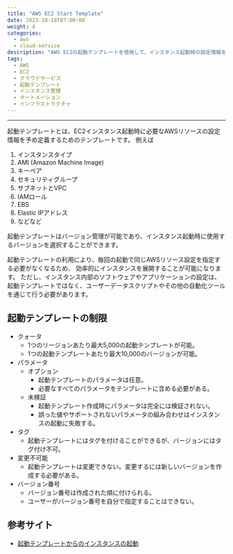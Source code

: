 ```yaml
---
title: "AWS EC2 Start Template"
date: 2023-10-18T07:00:00
weight: 4
categories:
  - aws
  - cloud-service
description: "AWS EC2の起動テンプレートを使用して、インスタンス起動時の設定情報を効率的に管理する方法を解説。"
tags:
  - AWS
  - EC2
  - クラウドサービス
  - 起動テンプレート
  - インスタンス管理
  - オートメーション
  - インフラストラクチャ
---
```

---

起動テンプレートとは、EC2インスタンス起動時に必要なAWSリソースの設定情報を予め定義するためのテンプレートです。
例えば

1. インスタンスタイプ
2. AMI (Amazon Machine Image)
3. キーペア
4. セキュリティグループ
5. サブネットとVPC
6. IAMロール
7. EBS
8. Elastic IPアドレス
9. などなど

起動テンプレートはバージョン管理が可能であり、インスタンス起動時に使用するバージョンを選択することができます。

起動テンプレートの利用により、毎回の起動で同じAWSリソース設定を指定する必要がなくなるため、
効率的にインスタンスを展開することが可能になります。
ただし、インスタンス内部のソフトウェアやアプリケーションの設定は、
起動テンプレートではなく、ユーザーデータスクリプトやその他の自動化ツールを通じて行う必要があります。

## 起動テンプレートの制限

- クォータ
  - 1つのリージョンあたり最大5,000の起動テンプレートが可能。
  - 1つの起動テンプレートあたり最大10,000のバージョンが可能。
- パラメータ
  - オプション
    - 起動テンプレートのパラメータは任意。
    - 必要なすべてのパラメータをテンプレートに含める必要がある。
  - 未検証
    - 起動テンプレート作成時にパラメータは完全には検証されない。
    - 誤った値やサポートされないパラメータの組み合わせはインスタンスの起動に失敗する。
- タグ
  - 起動テンプレートにはタグを付けることができるが、バージョンにはタグ付け不可。
- 変更不可能
  - 起動テンプレートは変更できない。変更するには新しいバージョンを作成する必要がある。
- バージョン番号
  - バージョン番号は作成された順に付けられる。
  - ユーザーがバージョン番号を自分で指定することはできない。

## 参考サイト

- [起動テンプレートからのインスタンスの起動](https://docs.aws.amazon.com/ja_jp/AWSEC2/latest/UserGuide/ec2-launch-templates.html)
